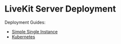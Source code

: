# LiveKit Server Deployment

 Deployment Guides:
- [Simple Single Instance](https://docs.livekit.io/guides/deploy/instance)
- [Kubernetes](https://docs.livekit.io/guides/deploy/kubernetes)
